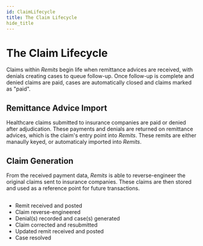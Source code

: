 ```yaml
---
id: ClaimLifecycle
title: The Claim Lifecycle
hide_title
---
```


# **The Claim Lifecycle**
Claims within *Remits* begin life when remittance advices are received, with denials creating cases to queue follow-up.  Once follow-up is complete and denied claims are paid, cases are automatically closed and claims marked as "paid".

## Remittance Advice Import
Healthcare claims submitted to insurance companies are paid or denied after adjudication.  These payments and denials are returned on remittance advices, which is the claim's entry point into *Remits*.  These remits are either manaully keyed, or automaticaly imported into *Remits*.  

## Claim Generation
From the received payment data, *Remits* is able to reverse-engineer the original claims sent to insurance companies.  These claims are then stored and used as a reference point for future transactions.

##  

* Remit received and posted
* Claim reverse-engineered
* Denial(s) recorded and case(s) generated
* Claim corrected and resubmitted
* Updated remit received and posted
* Case resolved